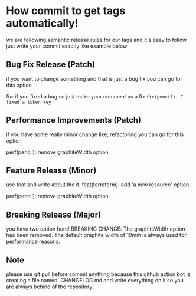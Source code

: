 # How commit to get tags automatically!

we are following semantic release rules for our tags and it's easy to follow just write your commit exactly like example below

## Bug Fix Release (Patch)

if you want to change something and that is just a bug fix you can go for this option 

fix: if you fixed a bug so just make your comment as a fix `fix(pencil): I fixed a token key`

## Performance Improvements (Patch)
if you have some really minor change like, refactoring you can go for this option

perf(pencil): remove graphiteWidth option

## Feature Release (Minor)

use feat and write about the it.
feat(terraform): add 'a new resource' option

perf(pencil): remove graphiteWidth option






## Breaking Release (Major)
you have two option here!
BREAKING CHANGE: The graphiteWidth option has been removed.
The default graphite width of 10mm is always used for performance reasons.




## Note
please use git pull before commit anything because this github action bot is creating a file named, CHANGELOG.md and write everything on it so you are always behind of the repository! 